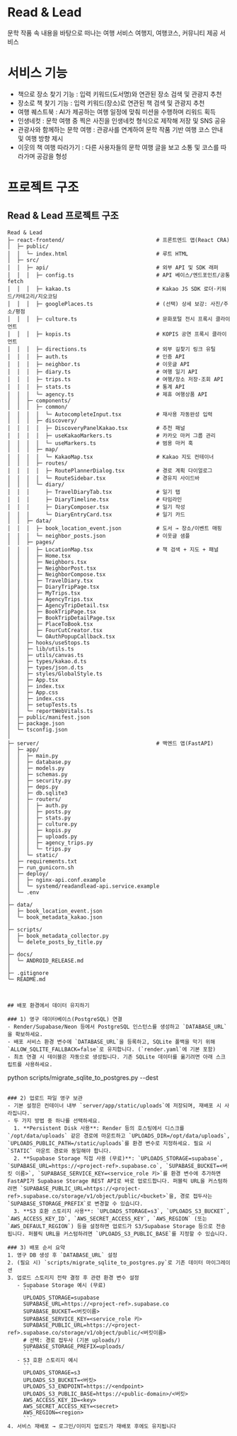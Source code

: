 # Read & Lead

문학 작품 속 내용을 바탕으로 떠나는 여행 서비스
여행지, 여행코스, 커뮤니티 제공 서비스 

# 서비스 기능
- 책으로 장소 찾기 기능 : 입력 키워드(도서명)와 연관된 장소 검색 및 관광지 추천
- 장소로 책 찾기 기능 : 입력 키워드(장소)로 연관된 책 검색 및 관광지 추천 
- 여행 퀘스트북 : AI가 제공하는 여행 일정에 맞춰 미션을 수행하며 리워드 획득 
- 인생네컷 : 문학 여행 중 찍은 사진을 인생네컷 형식으로 제작해 저장 및 SNS 공유 
- 관광사와 함께하는 문학 여행 : 관광사를 연계하여 문학 작품 기반 여행 코스 안내 및 여행 방향 제시 
- 이웃의 책 여행 따라가기 : 다른 사용자들의 문학 여행 글을 보고 소통 및 코스를 따라가며 공감을 형성 

# 프로젝트 구조
## Read & Lead 프로젝트 구조

```text
Read & Lead
├─ react-frontend/                             # 프론트엔드 앱(React CRA)
│  ├─ public/
│  │  └─ index.html                            # 루트 HTML
│  ├─ src/
│  │  ├─ api/                                  # 외부 API 및 SDK 래퍼
│  │  │  ├─ config.ts                          # API 베이스/엔드포인트/공통 fetch
│  │  │  ├─ kakao.ts                           # Kakao JS SDK 로더·키워드/카테고리/지오코딩
│  │  │  ├─ googlePlaces.ts                    # (선택) 상세 보강: 사진/주소/평점
│  │  │  ├─ culture.ts                         # 문화포털 전시 프록시 클라이언트
│  │  │  ├─ kopis.ts                           # KOPIS 공연 프록시 클라이언트
│  │  │  ├─ directions.ts                      # 외부 길찾기 링크 유틸
│  │  │  ├─ auth.ts                            # 인증 API
│  │  │  ├─ neighbor.ts                        # 이웃글 API
│  │  │  ├─ diary.ts                           # 여행 일기 API
│  │  │  ├─ trips.ts                           # 여행/장소 저장·조회 API
│  │  │  ├─ stats.ts                           # 통계 API
│  │  │  └─ agency.ts                          # 제휴 여행상품 API
│  │  ├─ components/
│  │  │  ├─ common/
│  │  │  │  └─ AutocompleteInput.tsx           # 재사용 자동완성 입력
│  │  │  ├─ discovery/
│  │  │  │  ├─ DiscoveryPanelKakao.tsx         # 추천 패널
│  │  │  │  ├─ useKakaoMarkers.ts              # 카카오 마커 그룹 관리
│  │  │  │  └─ useMarkers.ts                   # 범용 마커 훅
│  │  │  ├─ map/
│  │  │  │  └─ KakaoMap.tsx                    # Kakao 지도 컨테이너
│  │  │  ├─ routes/
│  │  │  │  ├─ RoutePlannerDialog.tsx          # 경로 계획 다이얼로그
│  │  │  │  └─ RouteSidebar.tsx                # 경유지 사이드바
│  │  │  └─ diary/
│  │  │     ├─ TravelDiaryTab.tsx              # 일기 탭
│  │  │     ├─ DiaryTimeline.tsx               # 타임라인
│  │  │     ├─ DiaryComposer.tsx               # 일기 작성
│  │  │     └─ DiaryEntryCard.tsx              # 일기 카드
│  │  ├─ data/
│  │  │  ├─ book_location_event.json           # 도서 → 장소/이벤트 매핑
│  │  │  └─ neighbor_posts.json                # 이웃글 샘플
│  │  ├─ pages/
│  │  │  ├─ LocationMap.tsx                    # 책 검색 + 지도 + 패널
│  │  │  ├─ Home.tsx
│  │  │  ├─ Neighbors.tsx
│  │  │  ├─ NeighborPost.tsx
│  │  │  ├─ NeighborCompose.tsx
│  │  │  ├─ TravelDiary.tsx
│  │  │  ├─ DiaryTripPage.tsx
│  │  │  ├─ MyTrips.tsx
│  │  │  ├─ AgencyTrips.tsx
│  │  │  ├─ AgencyTripDetail.tsx
│  │  │  ├─ BookTripPage.tsx
│  │  │  ├─ BookTripDetailPage.tsx
│  │  │  ├─ PlaceToBook.tsx
│  │  │  ├─ FourCutCreator.tsx
│  │  │  └─ OAuthPopupCallback.tsx
│  │  ├─ hooks/useStops.ts
│  │  ├─ lib/utils.ts
│  │  ├─ utils/canvas.ts
│  │  ├─ types/kakao.d.ts
│  │  ├─ types/json.d.ts
│  │  ├─ styles/GlobalStyle.ts
│  │  ├─ App.tsx
│  │  ├─ index.tsx
│  │  ├─ App.css
│  │  ├─ index.css
│  │  ├─ setupTests.ts
│  │  └─ reportWebVitals.ts
│  ├─ public/manifest.json
│  ├─ package.json
│  └─ tsconfig.json
│
├─ server/                                     # 백엔드 앱(FastAPI)
│  ├─ app/
│  │  ├─ main.py
│  │  ├─ database.py
│  │  ├─ models.py
│  │  ├─ schemas.py
│  │  ├─ security.py
│  │  ├─ deps.py
│  │  ├─ db.sqlite3
│  │  ├─ routers/
│  │  │  ├─ auth.py
│  │  │  ├─ posts.py
│  │  │  ├─ stats.py
│  │  │  ├─ culture.py
│  │  │  ├─ kopis.py
│  │  │  ├─ uploads.py
│  │  │  ├─ agency_trips.py
│  │  │  └─ trips.py
│  │  └─ static/
│  ├─ requirements.txt
│  ├─ run_gunicorn.sh
│  ├─ deploy/
│  │  ├─ nginx-api.conf.example
│  │  └─ systemd/readandlead-api.service.example
│  └─ .env
│
├─ data/
│  ├─ book_location_event.json
│  └─ book_metadata_kakao.json
│
├─ scripts/
│  ├─ book_metadata_collector.py
│  └─ delete_posts_by_title.py
│
├─ docs/
│  └─ ANDROID_RELEASE.md
│
├─ .gitignore
└─ README.md



## 배포 환경에서 데이터 유지하기

### 1) 영구 데이터베이스(PostgreSQL) 연결
- Render/Supabase/Neon 등에서 PostgreSQL 인스턴스를 생성하고 `DATABASE_URL`을 확보하세요.
- 배포 서비스 환경 변수에 `DATABASE_URL`을 등록하고, SQLite 폴백을 막기 위해 `ALLOW_SQLITE_FALLBACK=false`로 유지합니다. (`render.yaml`에 기본 포함)
- 최초 연결 시 테이블은 자동으로 생성됩니다. 기존 SQLite 데이터를 옮기려면 아래 스크립트를 사용하세요.

```
python scripts/migrate_sqlite_to_postgres.py --dest <postgres-connection-url>
```

### 2) 업로드 파일 영구 보관
- 기본 설정은 컨테이너 내부 `server/app/static/uploads`에 저장되며, 재배포 시 사라집니다.
- 두 가지 방법 중 하나를 선택하세요.
  1. **Persistent Disk 사용**: Render 등의 호스팅에서 디스크를 `/opt/data/uploads` 같은 경로에 마운트하고 `UPLOADS_DIR=/opt/data/uploads`, `UPLOADS_PUBLIC_PATH=/static/uploads`를 환경 변수로 지정하세요. 필요 시 `STATIC` 마운트 경로와 동일해야 합니다.
  2. **Supabase Storage 직접 사용 (무료)**: `UPLOADS_STORAGE=supabase`, `SUPABASE_URL=https://<project-ref>.supabase.co`, `SUPABASE_BUCKET=<버킷 이름>`, `SUPABASE_SERVICE_KEY=<service_role 키>`를 환경 변수에 추가하면 FastAPI가 Supabase Storage REST API로 바로 업로드합니다. 퍼블릭 URL을 커스텀하려면 `SUPABASE_PUBLIC_URL=https://<project-ref>.supabase.co/storage/v1/object/public/<bucket>`을, 경로 접두사는 `SUPABASE_STORAGE_PREFIX`로 변경할 수 있습니다.
  3. **S3 호환 스토리지 사용**: `UPLOADS_STORAGE=s3`, `UPLOADS_S3_BUCKET`, `AWS_ACCESS_KEY_ID`, `AWS_SECRET_ACCESS_KEY`, `AWS_REGION` (또는 `AWS_DEFAULT_REGION`) 등을 설정하면 업로드가 S3/Supabase Storage 등으로 전송됩니다. 퍼블릭 URL을 커스텀하려면 `UPLOADS_S3_PUBLIC_BASE`를 지정할 수 있습니다.

### 3) 배포 순서 요약
1. 영구 DB 생성 후 `DATABASE_URL` 설정
2. (필요 시) `scripts/migrate_sqlite_to_postgres.py`로 기존 데이터 마이그레이션
3. 업로드 스토리지 전략 결정 후 관련 환경 변수 설정
   - Supabase Storage 예시 (무료)
     ```
     UPLOADS_STORAGE=supabase
     SUPABASE_URL=https://<project-ref>.supabase.co
     SUPABASE_BUCKET=<버킷이름>
     SUPABASE_SERVICE_KEY=<service_role 키>
     SUPABASE_PUBLIC_URL=https://<project-ref>.supabase.co/storage/v1/object/public/<버킷이름>
     # 선택: 경로 접두사 (기본 uploads/)
     SUPABASE_STORAGE_PREFIX=uploads/
     ```
   - S3 호환 스토리지 예시
     ```
     UPLOADS_STORAGE=s3
     UPLOADS_S3_BUCKET=<버킷>
     UPLOADS_S3_ENDPOINT=https://<endpoint>
     UPLOADS_S3_PUBLIC_BASE=https://<public-domain>/<버킷>
     AWS_ACCESS_KEY_ID=<key>
     AWS_SECRET_ACCESS_KEY=<secret>
     AWS_REGION=<region>
     ```
4. 서비스 재배포 → 로그인/이미지 업로드가 재배포 후에도 유지됩니다
